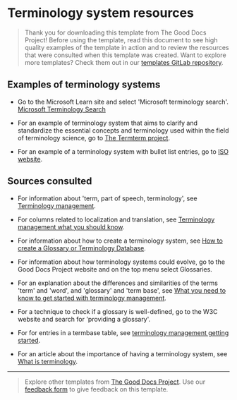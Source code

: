 # Terminology system resources

> Thank you for downloading this template from The Good Docs Project! Before using the template, read this document to see high quality examples of the template in action and to review the resources that were consulted when this template was created. Want to explore more templates? Check them out in our [templates GitLab repository](https://gitlab.com/tgdp/templates).

## Examples of terminology systems

* Go to the Microsoft Learn site and select 'Microsoft terminology search'. [Microsoft Terminology Search](https://learn.microsoft.com/en-us/globalization/reference/microsoft-terminology#microsoft-terminology-1)

* For an example of terminology system that aims to clarify and standardize the essential concepts and terminology used within the field of terminology science, go to [The Termterm project](https://termterm.kaleidoscope.online/dashboard).

* For an example of a terminology system with bullet list entries, go to [ISO website](https://www.iso.org/obp/ui/en/#iso:std:iso:704:ed-4:v1:en).

## Sources consulted

* For information about 'term, part of speech, terminology', see [Terminology management](https://writer.com/guides/terminology-management/).

* For columns related to localization and translation, see [Terminology management what you should know](https://www.atanet.org/growing-your-career/terminology-management-what-you-should-know/).

* For information about how to create a terminology system, see [How to create a Glossary or Terminology Database](https://quicksilvertranslate.com/5546/terminology-database/).

* For information about how terminology systems could evolve, go to the Good Docs Project website and on the top menu select Glossaries.

* For an explanation about the differences and similarities of the terms 'term' and 'word', and 'glossary' and 'term base', see [What you need to know to get started with terminology management](https://www.rws.com/blog/what-you-need-to-know-to-get-started-with-terminology-management/).

* For a technique to check if a glossary is well-defined, go to the W3C website and search for 'providing a glossary'.

* For for entries in a termbase table, see [terminology management getting started](https://wordbee.com/blog/localization-industry/terminology-management-getting-started/).

* For an article about the importance of having a terminology system, see [What is terminology](https://www.termnet.org/downloads/english/about_us/what_is_terminology_2006_05.pdf).

---

> Explore other templates from [The Good Docs Project](https://thegooddocsproject.dev/). Use our [feedback form](https://thegooddocsproject.dev/feedback/?template=Terminology%20system%20esources) to give feedback on this template.
